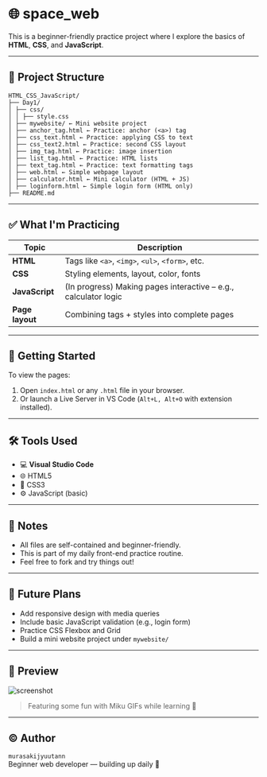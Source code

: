 # 🌐 space_web

This is a beginner-friendly practice project where I explore the basics of **HTML**, **CSS**, and **JavaScript**.

---

## 📁 Project Structure
```
HTML_CSS_JavaScript/
├── Day1/
│ ├── css/
│ │ ├── style.css
│ ├── mywebsite/ ← Mini website project
│ ├── anchor_tag.html ← Practice: anchor (<a>) tag
│ ├── css_text.html ← Practice: applying CSS to text
│ ├── css_text2.html ← Practice: second CSS layout
│ ├── img_tag.html ← Practice: image insertion
│ ├── list_tag.html ← Practice: HTML lists
│ ├── text_tag.html ← Practice: text formatting tags
│ ├── web.html ← Simple webpage layout
│ ├── calculator.html ← Mini calculator (HTML + JS)
│ ├── loginform.html ← Simple login form (HTML only)
├── README.md
```
---

## ✅ What I'm Practicing

| Topic           | Description |
|----------------|-------------|
| **HTML**        | Tags like `<a>`, `<img>`, `<ul>`, `<form>`, etc. |
| **CSS**         | Styling elements, layout, color, fonts |
| **JavaScript**  | (In progress) Making pages interactive – e.g., calculator logic |
| **Page layout** | Combining tags + styles into complete pages |

---

## 🚀 Getting Started

To view the pages:

1. Open `index.html` or any `.html` file in your browser.
2. Or launch a Live Server in VS Code (`Alt+L, Alt+O` with extension installed).

---

## 🛠 Tools Used

- 💻 **Visual Studio Code**
- 🌐 HTML5
- 🎨 CSS3
- ⚙️ JavaScript (basic)

---

## 📌 Notes

- All files are self-contained and beginner-friendly.
- This is part of my daily front-end practice routine.
- Feel free to fork and try things out!

---

## 🔮 Future Plans

- Add responsive design with media queries
- Include basic JavaScript validation (e.g., login form)
- Practice CSS Flexbox and Grid
- Build a mini website project under `mywebsite/`

---

## 📸 Preview

![screenshot](mywebsite/miku-miku-beam-hatsune-miku.gif)

> Featuring some fun with Miku GIFs while learning 🥳

---

## ©️ Author

`murasakijyuutann`  
Beginner web developer — building up daily 💪
